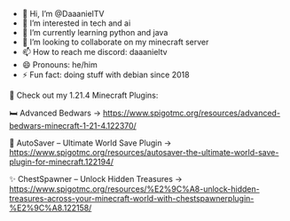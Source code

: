 - 👋 Hi, I’m @DaaanielTV
- 👀 I’m interested in tech and ai
- 🌱 I’m currently learning python and java
- 💞️ I’m looking to collaborate on my minecraft server
- 📫 How to reach me discord: daaanieltv
- 😄 Pronouns: he/him
- ⚡ Fun fact: doing stuff with debian since 2018

🔗 Check out my 1.21.4 Minecraft Plugins:

🛏️ Advanced Bedwars → https://www.spigotmc.org/resources/advanced-bedwars-minecraft-1-21-4.122370/

💾 AutoSaver – Ultimate World Save Plugin → https://www.spigotmc.org/resources/autosaver-the-ultimate-world-save-plugin-for-minecraft.122194/

✨ ChestSpawner – Unlock Hidden Treasures → https://www.spigotmc.org/resources/%E2%9C%A8-unlock-hidden-treasures-across-your-minecraft-world-with-chestspawnerplugin-%E2%9C%A8.122158/
<!---
DaaanielTV/DaaanielTV is a ✨ special ✨ repository because its `README.md` (this file) appears on your GitHub profile.
You can click the Preview link to take a look at your changes.
--->
